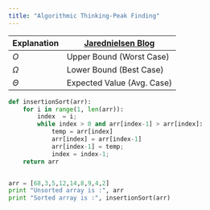 ```yaml
---
title: "Algorithmic Thinking-Peak Finding"
---
```



| Explanation | [Jarednielsen Blog](https://jarednielsen.com/big-o-omega-theta/) |
| ----------- | ---------------------------------------------------------------- |
| $O$         | Upper Bound (Worst Case)                                         |
| $\Omega$    | Lower Bound  (Best Case)                                         |
| $\Theta$    | Expected Value (Avg. Case)                                       |





```python
def insertionSort(arr):
	for i in range(1, len(arr)):
		index  = i;
		while index > 0 and arr[index-1] > arr[index]:
			temp = arr[index]
			arr[index] = arr[index-1]
			arr[index-1] = temp;
			index = index-1;
	return arr


arr = [68,3,5,12,14,8,9,4,2]
print "Unsorted array is :", arr
print "Sorted array is :", insertionSort(arr)
```


